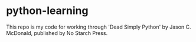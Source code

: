 # python-learning
This repo is my code for working through 'Dead Simply Python' by Jason C. McDonald, published by No Starch Press.
